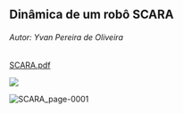 ## Dinâmica de um robô SCARA
###### Autor: Yvan Pereira de Oliveira

[SCARA.pdf](https://github.com/yvanoliveira/yvanoliveira.github.io/files/6946999/SCARA.pdf)

<html>
<img src="Users\Home\Downloads\ilovepdf_pages-to-jpg\SCARA_page-0001.jpg" />
</html>

![SCARA_page-0001](https://user-images.githubusercontent.com/85844516/128548616-282c5ab5-b572-43f6-a806-0a2c2c7d678c.jpg)
